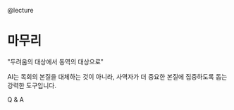 @lecture

# 마무리

"두려움의 대상에서 동역의 대상으로"

AI는 목회의 본질을 대체하는 것이 아니라,
사역자가 더 중요한 본질에 집중하도록 돕는
강력한 도구입니다.

Q & A
